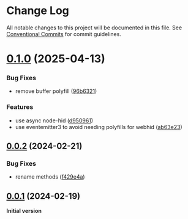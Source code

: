# Change Log

All notable changes to this project will be documented in this file.
See [Conventional Commits](https://conventionalcommits.org) for commit guidelines.

# [0.1.0](https://github.com/SuperFlyTV/shuttle/compare/v0.0.2...v0.1.0) (2025-04-13)

### Bug Fixes

- remove buffer polyfill ([96b6321](https://github.com/SuperFlyTV/shuttle/commit/96b632110209b15c6e158804281c20cdcc50f49d))

### Features

- use async node-hid ([d950961](https://github.com/SuperFlyTV/shuttle/commit/d9509614981bb193a280ae5afd88a498258a65c7))
- use eventemitter3 to avoid needing polyfills for webhid ([ab63e23](https://github.com/SuperFlyTV/shuttle/commit/ab63e23ff5fd404250cc1cbcdc38249c8504394d))

## [0.0.2](https://github.com/SuperFlyTV/shuttle/compare/v0.0.1...v0.0.2) (2024-02-21)

### Bug Fixes

- rename methods ([f429e4a](https://github.com/SuperFlyTV/shuttle/commit/f429e4a5fd80a0d199ad8aafbba2fe60da6ecf50))

## [0.0.1](https://github.com/SuperFlyTV/shuttle/compare/v0.0.0...v0.0.1) (2024-02-19)

**Initial version**
